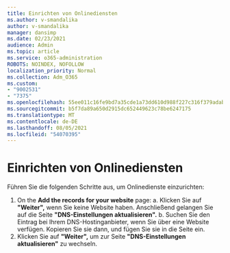 ```yaml
---
title: Einrichten von Onlinediensten
ms.author: v-smandalika
author: v-smandalika
manager: dansimp
ms.date: 02/23/2021
audience: Admin
ms.topic: article
ms.service: o365-administration
ROBOTS: NOINDEX, NOFOLLOW
localization_priority: Normal
ms.collection: Adm_O365
ms.custom:
- "9002531"
- "7375"
ms.openlocfilehash: 55ee011c16fe9bd7a35cde1a73dd610d988f227c316f379adab0483973ab903d
ms.sourcegitcommit: b5f7da89a650d2915dc652449623c78be6247175
ms.translationtype: MT
ms.contentlocale: de-DE
ms.lasthandoff: 08/05/2021
ms.locfileid: "54070395"
---
```

# <a name="set-up-online-services"></a>Einrichten von Onlinediensten

Führen Sie die folgenden Schritte aus, um Onlinedienste einzurichten:

1. On the **Add the records for your website** page: a. Klicken Sie auf **"Weiter",** wenn Sie keine Website haben. Anschließend gelangen Sie auf die Seite **"DNS-Einstellungen aktualisieren".**
    b. Suchen Sie den Eintrag bei Ihrem DNS-Hostinganbieter, wenn Sie über eine Website verfügen. Kopieren Sie sie dann, und fügen Sie sie in die Seite ein.
2. Klicken Sie auf **"Weiter",** um zur Seite **"DNS-Einstellungen aktualisieren"** zu wechseln.